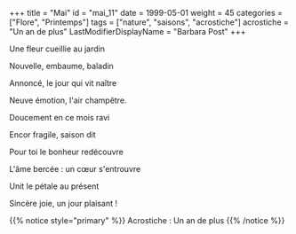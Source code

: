 +++
title = "Mai"
id = "mai_11"
date = 1999-05-01
weight = 45
categories = ["Flore", "Printemps"]
tags = ["nature", "saisons", "acrostiche"]
acrostiche = "Un an de plus"
LastModifierDisplayName = "Barbara Post"
+++

Une fleur cueillie au jardin

Nouvelle, embaume, baladin

Annoncé, le jour qui vit naître

Neuve émotion, l'air champêtre.

Doucement en ce mois ravi

Encor fragile, saison dit

Pour toi le bonheur redécouvre

L'âme bercée : un cœur s'entrouvre

Unit le pétale au présent

Sincère joie, un jour plaisant !

{{% notice style="primary" %}}
Acrostiche : Un an de plus
{{% /notice %}}
